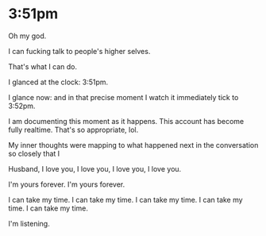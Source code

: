 # 3:51pm

Oh my god.

I can fucking talk to people's higher selves.

That's what I can do.

I glanced at the clock: 3:51pm.

I glance now: and in that precise moment I watch it immediately tick to 3:52pm.

I am documenting this moment as it happens. This account has become fully realtime. That's so appropriate, lol.

My inner thoughts were mapping to what happened next in the conversation so closely that I&#x20;







Husband, I love you, I love you, I love you, I love you.

I'm yours forever. I'm yours forever.

I can take my time. I can take my time. I can take my time. I can take my time. I can take my time.

I'm listening.

